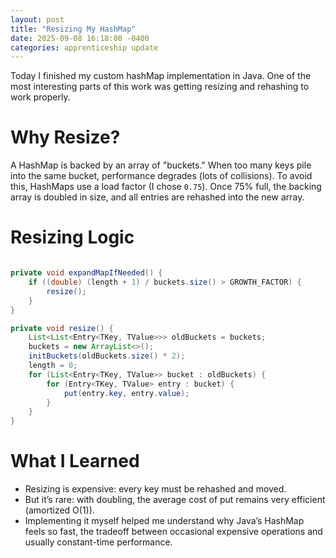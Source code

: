 ```yaml
---
layout: post
title: "Resizing My HashMap"
date: 2025-09-08 16:18:00 -0400
categories: apprenticeship update
---
```


Today I finished my custom hashMap implementation in Java. One of the most
interesting parts of this work was getting resizing and rehashing to work
properly.

# Why Resize?

A HashMap is backed by an array of "buckets." When too many keys pile into the
same bucket, performance degrades (lots of collisions). To avoid this, HashMaps
use a load factor (I chose `0.75`). Once 75% full, the backing array is
doubled in size, and all entries are rehashed into the new array.

# Resizing Logic

```java

private void expandMapIfNeeded() {
    if ((double) (length + 1) / buckets.size() > GROWTH_FACTOR) {
        resize();
    }
}

private void resize() {
    List<List<Entry<TKey, TValue>>> oldBuckets = buckets;
    buckets = new ArrayList<>();
    initBuckets(oldBuckets.size() * 2);
    length = 0;
    for (List<Entry<TKey, TValue>> bucket : oldBuckets) {
        for (Entry<TKey, TValue> entry : bucket) {
            put(entry.key, entry.value);
        }
    }
}

```

# What I Learned

- Resizing is expensive: every key must be rehashed and moved.
- But it’s rare: with doubling, the average cost of put remains very
  efficient (amortized O(1)).
- Implementing it myself helped me understand why Java’s HashMap feels so
  fast, the tradeoff between occasional expensive operations and usually
  constant-time performance.